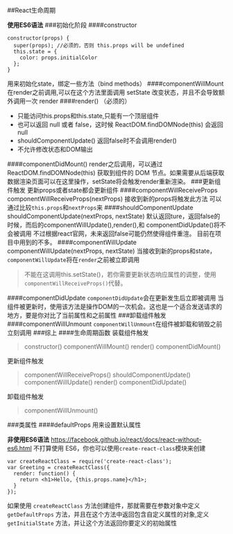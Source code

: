 ##React生命周期

**使用ES6语法**
###初始化阶段
####constructor

	constructor(props) {
	  super(props); //必须的，否则 this.props will be undefined
	  this.state = {
	    color: props.initialColor
	  };
	}
用来初始化state，绑定一些方法（bind methods）
####componentWillMount
在render之前调用,可以在这个方法里面调用 setState 改变状态，并且不会导致额外调用一次 render
####render() （必须的）
* 只能访问this.props和this.state,只能有一个顶层组件
* 也可以返回 null 或者 false，这时候 ReactDOM.findDOMNode(this) 会返回 null
*  shouldComponentUpdate() 返回false时不会调用render()
*  不允许修改状态和DOM输出

####componentDidMount()
render之后调用，可以通过 ReactDOM.findDOMNode(this) 获取到组件的 DOM 节点。如果需要从后端获取数据渲染页面可以在这里操作，setState将会触发render重新渲染。
###更新组件触发
更新props或者state都会更新组件
####componentWillReceiveProps
	componentWillReceiveProps(nextProps)
接收到新的props将触发此方法
可以通过比较`this.props`和`nextProps`来
####shouldComponentUpdate
	shouldComponentUpdate(nextProps, nextState)
默认返回ture，返回false的时候，而后的componentWillUpdate(),render(),和 componentDidUpdate()将不会被调用
不过根据react官网，未来返回false可能仍然使得组件重渲。
目前在项目中用到的不多。
####componentWillUpdate
	componentWillUpdate(nextProps, nextState)
当接收到新的props和state，`componentWillUpdate`将在`render`之前被立即调用
>不能在这调用this.setState()，若你需要更新状态响应属性的调整，使用`componentWillReceiveProps()`代替。

####componentDidUpdate
`componentDidUpdate`会在更新发生后立即被调用
当组件被更新时，使用该方法是操作DOM的一次机会。这也是一个适合发送请求的地方，要是你对比了当前属性和之前属性
###卸载组件触发
####componentWillUnmount
`componentWillUnmount`在组件被卸载和销毁之前立刻调用
###综上
####生命周期函数
装载组件触发
>constructor()
componentWillMount()
render()
componentDidMount()

更新组件触发
>componentWillReceiveProps()
shouldComponentUpdate()
componentWillUpdate()
render()
componentDidUpdate()

卸载组件触发
>componentWillUnmount()

###类属性
####defaultProps
用来设置默认属性

**非使用ES6语法**
<https://facebook.github.io/react/docs/react-without-es6.html>
不打算使用 ES6，你也可以使用`create-react-class`模块来创建

	var createReactClass = require('create-react-class');
	var Greeting = createReactClass({
	  render: function() {
	    return <h1>Hello, {this.props.name}</h1>;
	  }
	});

如果使用 `createReactClass` 方法创建组件，那就需要在参数对象中定义 `getDefaultProps` 方法，并且在这个方法中返回包含自定义属性的对象,定义`getInitialState` 方法，并让这个方法返回你要定义的初始属性
